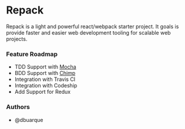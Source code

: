 # Repack
Repack is a light and powerful react/webpack starter project. It goals is provide faster and easier web development tooling for scalable web projects.

### Feature Roadmap
* TDD Support with [Mocha](https://mochajs.org/)
* BDD Support with [Chimp](https://chimp.readme.io/)
* Integration with Travis CI
* Integration with Codeship
* Add Support for Redux

### Authors
* @dbuarque
